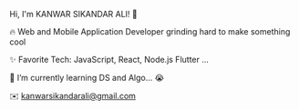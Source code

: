 
Hi, I'm KANWAR SIKANDAR ALI! 👋

🔥 Web and Mobile Application Developer grinding hard to make something cool

✨ Favorite Tech: JavaScript, React, Node.js Flutter ...

📓 I’m currently learning DS and Algo... 😭

✉️ kanwarsikandarali@gmail.com
